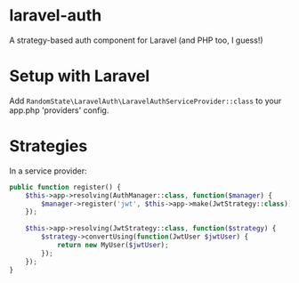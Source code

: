 # laravel-auth

A strategy-based auth component for Laravel (and PHP too, I guess!)

# Setup with Laravel

Add `RandomState\LaravelAuth\LaravelAuthServiceProvider::class` to your app.php 'providers' config.

# Strategies

In a service provider:

```php
public function register() {
    $this->app->resolving(AuthManager::class, function($manager) {
        $manager->register('jwt', $this->app->make(JwtStrategy::class));
    });
    
    $this->app->resolving(JwtStrategy::class, function($strategy) {
        $strategy->convertUsing(function(JwtUser $jwtUser) {
            return new MyUser($jwtUser);
        });
    });
}
```